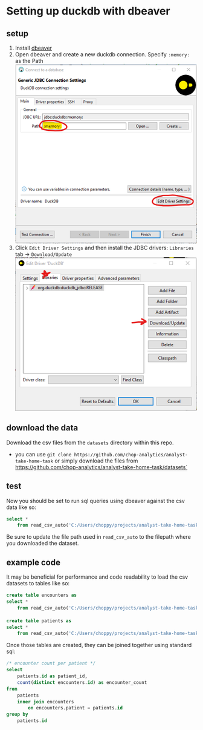 # Setting up duckdb with dbeaver

## setup

1. Install [dbeaver](https://dbeaver.io/download/)
2. Open dbeaver and create a new duckdb connection. Specify `:memory:` as the Path
   ![image](duckdb_setup_imgs/duckdb_setup_1.png)
3. Click `Edit Driver Settings` and then install the JDBC drivers: `Libraries` tab -> `Download/Update`
   ![image](duckdb_setup_imgs/duckdb_setup_2.png)

## download the data

Download the csv files from the `datasets` directory within this repo.

- you can use `git clone https://github.com/chop-analytics/analyst-take-home-task` or simply download the files from https://github.com/chop-analytics/analyst-take-home-task/datasets`

## test

Now you should be set to run sql queries using dbeaver against the csv data like so:

```sql
select *
    from read_csv_auto('C:/Users/choppy/projects/analyst-take-home-task/datasets/encounters.csv', SAMPLE_SIZE = -1)
```

Be sure to update the file path used in `read_csv_auto` to the filepath where you downloaded the dataset.

## example code

It may be beneficial for performance and code readability to load the csv datasets to tables like so:

```sql
create table encounters as
select *
    from read_csv_auto('C:/Users/choppy/projects/analyst-take-home-task/datasets/encounters.csv', SAMPLE_SIZE = -1);

create table patients as
select *
    from read_csv_auto('C:/Users/choppy/projects/analyst-take-home-task/datasets/patients.csv', SAMPLE_SIZE = -1);
```

Once those tables are created, they can be joined together using standard sql:

```sql
/* encounter count per patient */
select
    patients.id as patient_id,
    count(distinct encounters.id) as encounter_count
from
    patients
    inner join encounters
        on encounters.patient = patients.id
group by
    patients.id
```
